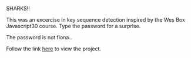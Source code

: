 SHARKS!! 

This was an excercise in key sequence detection inspired by the Wes Box Javascript30 course.  Type the password for a surprise. 

The password is not fiona..

Follow the link <a href="https://jmck31.github.io/Key-Sequence-Detection-/">here</a> to view the project.
